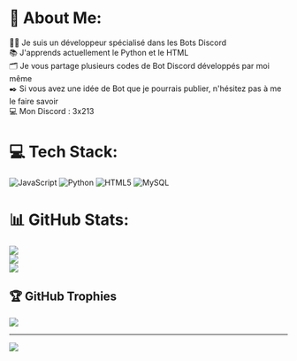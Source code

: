 # 💫 About Me:
👨‍💻 Je suis un développeur spécialisé dans les Bots Discord<br>📚 J'apprends actuellement le Python et le HTML<br>🗂️ Je vous partage plusieurs codes de Bot Discord développés par moi même<br>✒️ Si vous avez une idée de Bot que je pourrais publier, n'hésitez pas à me le faire savoir<br>💻 Mon Discord : 3x213


# 💻 Tech Stack:
![JavaScript](https://img.shields.io/badge/javascript-%23323330.svg?style=for-the-badge&logo=javascript&logoColor=%23F7DF1E) ![Python](https://img.shields.io/badge/python-3670A0?style=for-the-badge&logo=python&logoColor=ffdd54) ![HTML5](https://img.shields.io/badge/html5-%23E34F26.svg?style=for-the-badge&logo=html5&logoColor=white) ![MySQL](https://img.shields.io/badge/mysql-%2300000f.svg?style=for-the-badge&logo=mysql&logoColor=white)
# 📊 GitHub Stats:
![](https://github-readme-stats.vercel.app/api?username=Haiko333&theme=bear&hide_border=false&include_all_commits=true&count_private=true)<br/>
![](https://github-readme-streak-stats.herokuapp.com/?user=Haiko333&theme=bear&hide_border=false)<br/>
![](https://github-readme-stats.vercel.app/api/top-langs/?username=Haiko333&theme=bear&hide_border=false&include_all_commits=true&count_private=true&layout=compact)

## 🏆 GitHub Trophies
![](https://github-profile-trophy.vercel.app/?username=Haiko333&theme=radical&no-frame=false&no-bg=false&margin-w=4)

---
[![](https://visitcount.itsvg.in/api?id=Haiko333&icon=0&color=6)](https://visitcount.itsvg.in)
